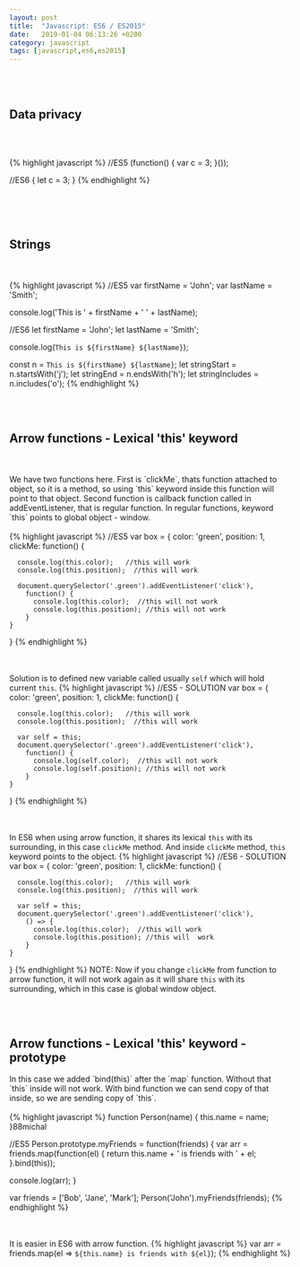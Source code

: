 ```yaml
---
layout: post
title:  "Javascript: ES6 / ES2015"
date:   2019-01-04 06:13:26 +0200
category: javascript
tags: [javascript,es6,es2015]
---
```



<br /><br />
<h2>Data privacy</h2>
<br /> <br />

{% highlight javascript %}
//ES5
(function() {
   var c = 3;
}());


//ES6
{
  let c = 3;
}
{% endhighlight %}
<br /><br />


<br /><br />
<h2>Strings</h2>
<br /> <br />
{% highlight javascript %}
//ES5
var firstName = 'John';
var lastName = 'Smith';

console.log('This is ' + firstName + ' ' + lastName);

//ES6
let firstName = 'John';
let lastName = 'Smith';

console.log(`This is ${firstName} ${lastName}`);

const n = `This is ${firstName} ${lastName}`;
let stringStart = n.startsWith('j');
let stringEnd = n.endsWith('h');
let stringIncludes = n.includes('o');
{% endhighlight %}



<br /><br />
<h2>Arrow functions - Lexical 'this' keyword</h2>
<br /> <br />
We have two functions here. First is `clickMe`, thats function attached to object, so it is a method, so using `this` keyword inside this function will point to that object. Second function is callback function called in addEventListener, that is regular function. In regular functions, keyword `this` points to global object - window.
<br /><br />
{% highlight javascript %}
//ES5
var box = {
    color: 'green',
    position: 1,
    clickMe: function() {

      console.log(this.color);   //this will work
      console.log(this.position);  //this will work

      document.querySelector('.green').addEventListener('click'), 
        function() {
          console.log(this.color);  //this will not work
          console.log(this.position); //this will not work
        }
    }
}
{% endhighlight %}

<br /><br />
Solution is to defined new variable called usually `self` which will hold current `this`.
{% highlight javascript %}
//ES5 - SOLUTION
var box = {
    color: 'green',
    position: 1,
    clickMe: function() {

      console.log(this.color);   //this will work
      console.log(this.position);  //this will work
      
      var self = this;
      document.querySelector('.green').addEventListener('click'), 
        function() {
          console.log(self.color);  //this will not work
          console.log(self.position); //this will not work
        }
    }
}
{% endhighlight %}



<br /><br />
In ES6 when using arrow function, it shares its lexical `this` with its surrounding, in this case `clickMe` method. And inside `clickMe` method, `this` keyword points to the object.
{% highlight javascript %}
//ES6 - SOLUTION
var box = {
    color: 'green',
    position: 1,
    clickMe: function() {

      console.log(this.color);   //this will work
      console.log(this.position);  //this will work
      
      var self = this;
      document.querySelector('.green').addEventListener('click'), 
        () => {
          console.log(this.color);  //this will work
          console.log(this.position); //this will  work
        }
    }
}
{% endhighlight %}
NOTE: Now if you change `clickMe` from function to arrow function, it will not work again as it will share `this` with its surrounding, which in this case is global window object.



<br /><br />
<h2>Arrow functions - Lexical 'this' keyword - prototype</h2>
In this case we added `bind(this)` after the `map` function. Without that `this` inside will not work. With bind function we can send copy of that inside, so we are sending copy of `this`.
<br /> <br />
{% highlight javascript %}
function Person(name) {
  this.name = name;
}88michal


//ES5
Person.prototype.myFriends = function(friends) {
  var arr = friends.map(function(el) {
    return this.name + ' is friends with ' + el;
  }.bind(this));

  console.log(arr);
}

var friends = ['Bob', 'Jane', 'Mark'];
Person('John').myFriends(friends);
{% endhighlight %}

<br/><br/>
It is easier in ES6 with arrow function.
{% highlight javascript %}
  var arr = friends.map(el => `${this.name} is friends with ${el}`);
{% endhighlight %}
